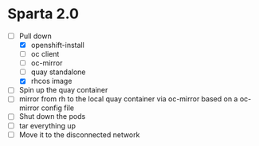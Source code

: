 # Sparta 2.0

* [ ] Pull down
    * [x] openshift-install
    * [ ] oc client
    * [ ] oc-mirror
    * [ ] quay standalone
    * [x] rhcos image
* [ ] Spin up the quay container
* [ ] mirror from rh to the local quay container via oc-mirror based on a oc-mirror config file
* [ ] Shut down the pods
* [ ] tar everything up
* [ ] Move it to the disconnected network
